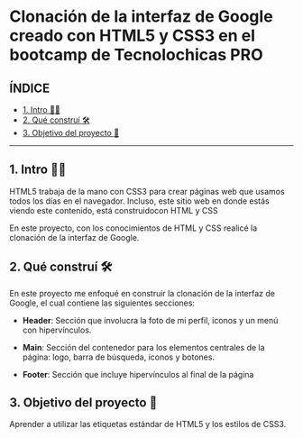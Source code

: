# Clonación de la interfaz de Google creado con HTML5 y CSS3 en el bootcamp de Tecnolochicas PRO 

## ÍNDICE

* [1. Intro 👩‍💻](https://github.com/andreagonzalezmn/cloninterfazgoogle#1-intro)
* [2. Qué construí 🛠](https://github.com/andreagonzalezmn/cloninterfazgoogle#2-qu%C3%A9-constru%C3%AD)
* [3. Objetivo del proyecto 🎯](https://github.com/andreagonzalezmn/cloninterfazgoogle#3-objetivo-del-proyecto)

****

## 1. Intro 👩‍💻
HTML5 trabaja de la mano con CSS3 para crear páginas web que usamos todos los días en el navegador. Incluso, este sitio web en donde estás viendo este contenido, está construidocon HTML y CSS 

En este proyecto, con los conocimientos de HTML y CSS realicé la clonación de la interfaz de Google.

## 2. Qué construí 🛠
En este proyecto me enfoqué en construir la clonación de la interfaz de Google, el cual contiene las siguientes secciones:

* **Header**: Sección que involucra la foto de mi perfil, iconos y un menú con hipervínculos.

* **Main**: Sección del contenedor para los elementos centrales de la página: logo, barra de búsqueda, iconos y botones.

* **Footer**: Sección que incluye hipervínculos al final de la página

## 3. Objetivo del proyecto 🎯
Aprender a utilizar las etiquetas estándar de HTML5 y los estilos de CSS3.
